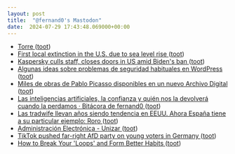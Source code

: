 ```yaml
---
layout: post
title:  "@fernand0's Mastodon"
date:  2024-07-29 17:43:48.069000+00:00
---
```

*  [Torre ](https://www.flickr.com/photos/fernand0/53860747539) ([toot](https://mastodon.social/@fernand0/112871016239455886))
*  [First local extinction in the U.S. due to sea level rise ](https://www.floridamuseum.ufl.edu/science/first-local-extinction-in-the-u-s-due-to-sea-level-rise) ([toot](https://mastodon.social/@fernand0/112870991745286520))
*  [Kaspersky culls staff, closes doors in US amid Biden's ban ](https://www.theregister.com/2024/07/15/kasperky_us_operations) ([toot](https://mastodon.social/@fernand0/112870813321809994))
*  [Algunas ideas sobre problemas de seguridad habituales en WordPress ](http://fernand0.github.io//wordpress-problemas-frecuentes-seguridad) ([toot](https://mastodon.social/@fernand0/112870539164733602))
*  [Miles de obras de Pablo Picasso disponibles en un nuevo Archivo Digital ](https://wwwhatsnew.com/2024/06/27/obras-de-pablo-picasso) ([toot](https://mastodon.social/@fernand0/112870520301349912))
*  [Las inteligencias artificiales, la confianza y quién nos la devolverá cuando la perdamos · Bitácora de fernand0 ](http://blog.elmundoesimperfecto.com/2024/07/29/IA-confianza) ([toot](https://mastodon.social/@fernand0/112870506763462660))
*  [Las tradwife llevan años siendo tendencia en EEUU. Ahora España tiene a su particular ejemplo: Roro ](https://www.xataka.com/magnet/tradwife-llevan-anos-siendo-tendencia-eeuu-ahora-espana-tiene-a-su-particular-ejemplo-ror) ([toot](https://mastodon.social/@fernand0/112870188126710578))
*  [Administración Electrónica - Unizar ](https://sede.unizar.es/?app=tou) ([toot](https://mastodon.social/@fernand0/112870053528905662))
*  [TikTok pushed far-right AfD party on young voters in Germany ](https://arstechnica.com/tech-policy/2024/07/tiktok-pushed-far-right-afd-party-on-young-voters-in-germany) ([toot](https://mastodon.social/@fernand0/112869708308771836))
*  [How to Break Your 'Loops' and Form Better Habits ](https://lifehacker.com/health/change-bad-habit) ([toot](https://mastodon.social/@fernand0/112869463254875491))
